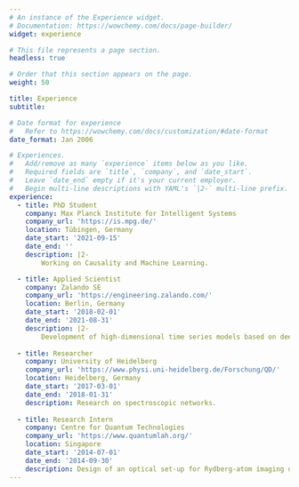 ```yaml
---
# An instance of the Experience widget.
# Documentation: https://wowchemy.com/docs/page-builder/
widget: experience

# This file represents a page section.
headless: true

# Order that this section appears on the page.
weight: 50

title: Experience
subtitle:

# Date format for experience
#   Refer to https://wowchemy.com/docs/customization/#date-format
date_format: Jan 2006

# Experiences.
#   Add/remove as many `experience` items below as you like.
#   Required fields are `title`, `company`, and `date_start`.
#   Leave `date_end` empty if it's your current employer.
#   Begin multi-line descriptions with YAML's `|2-` multi-line prefix.
experience:
  - title: PhD Student
    company: Max Planck Institute for Intelligent Systems
    company_url: 'https://is.mpg.de/'
    location: Tübingen, Germany
    date_start: '2021-09-15'
    date_end: ''
    description: |2-
        Working on Causality and Machine Learning.

  - title: Applied Scientist
    company: Zalando SE
    company_url: 'https://engineering.zalando.com/'
    location: Berlin, Germany
    date_start: '2018-02-01'
    date_end: '2021-08-31'
    description: |2-
        Development of high-dimensional time series models based on deep neural networks that are used for algorithmic price optimisation.
        
  - title: Researcher
    company: University of Heidelberg
    company_url: 'https://www.physi.uni-heidelberg.de/Forschung/QD/'
    location: Heidelberg, Germany
    date_start: '2017-03-01'
    date_end: '2018-01-31'
    description: Research on spectroscopic networks.
  
  - title: Research Intern
    company: Centre for Quantum Technologies
    company_url: 'https://www.quantumlah.org/'
    location: Singapore
    date_start: '2014-07-01'
    date_end: '2014-09-30'
    description: Design of an optical set-up for Rydberg-atom imaging using electromagnetically induced transparency.
---
```

